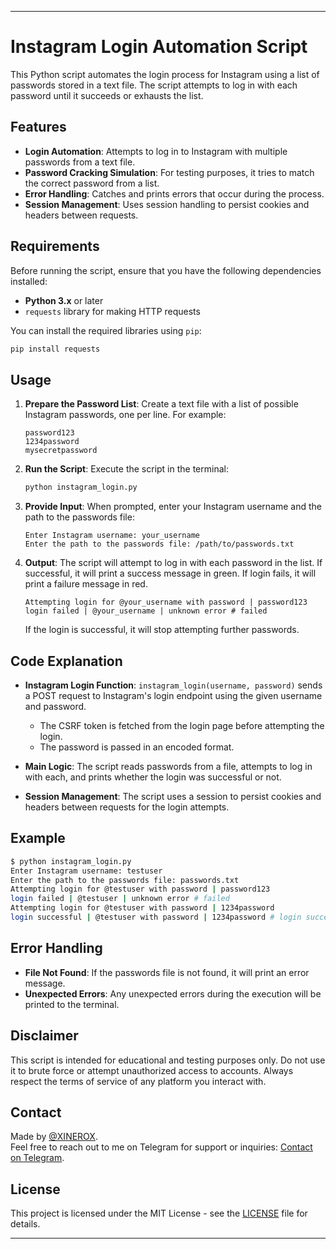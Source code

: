 ---

# Instagram Login Automation Script

This Python script automates the login process for Instagram using a list of passwords stored in a text file. The script attempts to log in with each password until it succeeds or exhausts the list.

## Features

- **Login Automation**: Attempts to log in to Instagram with multiple passwords from a text file.
- **Password Cracking Simulation**: For testing purposes, it tries to match the correct password from a list.
- **Error Handling**: Catches and prints errors that occur during the process.
- **Session Management**: Uses session handling to persist cookies and headers between requests.

## Requirements

Before running the script, ensure that you have the following dependencies installed:

- **Python 3.x** or later
- `requests` library for making HTTP requests

You can install the required libraries using `pip`:

```bash
pip install requests
```

## Usage

1. **Prepare the Password List**: Create a text file with a list of possible Instagram passwords, one per line. For example:

   ```
   password123
   1234password
   mysecretpassword
   ```

2. **Run the Script**: Execute the script in the terminal:

   ```bash
   python instagram_login.py
   ```

3. **Provide Input**: When prompted, enter your Instagram username and the path to the passwords file:

   ```
   Enter Instagram username: your_username
   Enter the path to the passwords file: /path/to/passwords.txt
   ```

4. **Output**: The script will attempt to log in with each password in the list. If successful, it will print a success message in green. If login fails, it will print a failure message in red.

   ```
   Attempting login for @your_username with password | password123
   login failed | @your_username | unknown error # failed
   ```

   If the login is successful, it will stop attempting further passwords.

## Code Explanation

- **Instagram Login Function**: `instagram_login(username, password)` sends a POST request to Instagram's login endpoint using the given username and password.
  - The CSRF token is fetched from the login page before attempting the login.
  - The password is passed in an encoded format.

- **Main Logic**: The script reads passwords from a file, attempts to log in with each, and prints whether the login was successful or not.

- **Session Management**: The script uses a session to persist cookies and headers between requests for the login attempts.

## Example

```bash
$ python instagram_login.py
Enter Instagram username: testuser
Enter the path to the passwords file: passwords.txt
Attempting login for @testuser with password | password123
login failed | @testuser | unknown error # failed
Attempting login for @testuser with password | 1234password
login successful | @testuser with password | 1234password # login successful
```

## Error Handling

- **File Not Found**: If the passwords file is not found, it will print an error message.
- **Unexpected Errors**: Any unexpected errors during the execution will be printed to the terminal.

## Disclaimer

This script is intended for educational and testing purposes only. Do not use it to brute force or attempt unauthorized access to accounts. Always respect the terms of service of any platform you interact with.

## Contact

Made by [@XINEROX](https://t.me/XINEROX).  
Feel free to reach out to me on Telegram for support or inquiries: [Contact on Telegram](https://t.me/XINEROX).

## License

This project is licensed under the MIT License - see the [LICENSE](LICENSE) file for details.

---